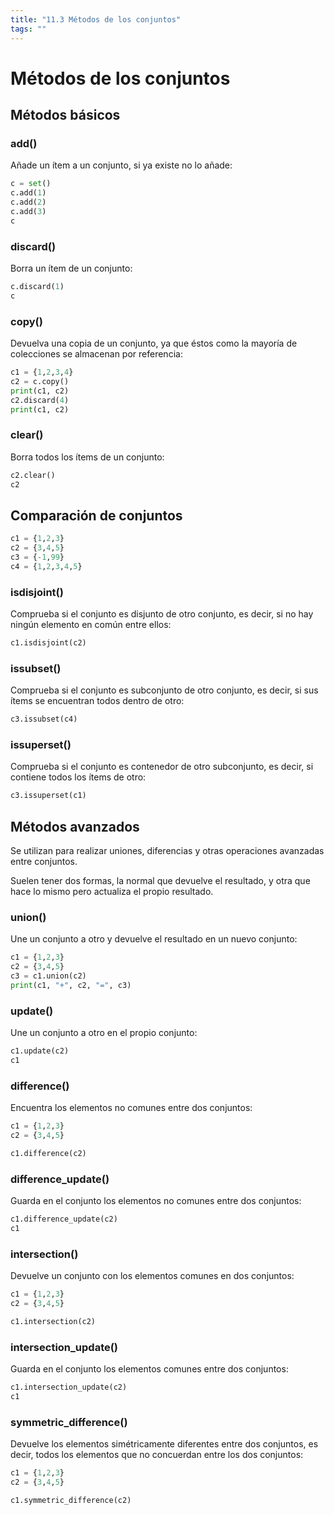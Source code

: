 ```yaml
---
title: "11.3 Métodos de los conjuntos"
tags: ""
---
```


# Métodos de los conjuntos

## Métodos básicos

### add()

Añade un ítem a un conjunto, si ya existe no lo añade:

```python
c = set()
c.add(1)
c.add(2)
c.add(3)
c
```

### discard()

Borra un ítem de un conjunto:

```python
c.discard(1)
c
```

### copy()

Devuelva una copia de un conjunto, ya que éstos como la mayoría de colecciones se almacenan por referencia:

```python
c1 = {1,2,3,4}
c2 = c.copy()
print(c1, c2)
c2.discard(4)
print(c1, c2)
```

### clear()

Borra todos los ítems de un conjunto:

```python
c2.clear()
c2
```

## Comparación de conjuntos

```python
c1 = {1,2,3}
c2 = {3,4,5}
c3 = {-1,99}
c4 = {1,2,3,4,5}
```

### isdisjoint()

Comprueba si el conjunto es disjunto de otro conjunto, es decir, si no hay ningún elemento en común entre ellos:

```python
c1.isdisjoint(c2)
```

### issubset()

Comprueba si el conjunto es subconjunto de otro conjunto, es decir, si sus ítems se encuentran todos dentro de otro:

```python
c3.issubset(c4)
```

### issuperset()

Comprueba si el conjunto es contenedor de otro subconjunto, es decir, si contiene todos los ítems de otro:

```python
c3.issuperset(c1)
```

## Métodos avanzados

Se utilizan para realizar uniones, diferencias y otras operaciones avanzadas entre conjuntos.

Suelen tener dos formas, la normal que devuelve el resultado, y otra que hace lo mismo pero actualiza el propio resultado.

### union()

Une un conjunto a otro y devuelve el resultado en un nuevo conjunto:

```python
c1 = {1,2,3}
c2 = {3,4,5}
c3 = c1.union(c2)
print(c1, "+", c2, "=", c3)
```

### update()

Une un conjunto a otro en el propio conjunto:

```python
c1.update(c2)
c1
```

### difference()

Encuentra los elementos no comunes entre dos conjuntos:

```python
c1 = {1,2,3}
c2 = {3,4,5}

c1.difference(c2)
```

### difference_update()

Guarda en el conjunto los elementos no comunes entre dos conjuntos:

```python
c1.difference_update(c2)
c1
```

### intersection()

Devuelve un conjunto con los elementos comunes en dos conjuntos:

```python
c1 = {1,2,3}
c2 = {3,4,5}

c1.intersection(c2)
```

### intersection_update()

Guarda en el conjunto los elementos comunes entre dos conjuntos:

```python
c1.intersection_update(c2)
c1
```

### symmetric_difference()

Devuelve los elementos simétricamente diferentes entre dos conjuntos, es decir, todos los elementos que no concuerdan entre los dos conjuntos:

```python
c1 = {1,2,3}
c2 = {3,4,5}

c1.symmetric_difference(c2)
```
